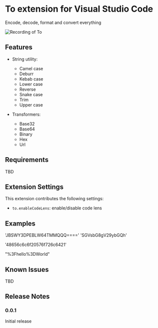 # To extension for Visual Studio Code

Encode, decode, format and convert everything

![Recording of To](https://github.com/amih90/to/blob/master/docs/to.gif?raw=true)

## Features

* String utility:
  * Camel case
  * Deburr
  * Kebab case
  * Lower case
  * Reverse
  * Snake case
  * Trim
  * Upper case

* Transformers:
  * Base32
  * Base64
  * Binary
  * Hex
  * Url

## Requirements

TBD

## Extension Settings

This extension contributes the following settings:

* `to.enableCodeLens`: enable/disable code lens

## Examples

'JBSWY3DPEBLW64TMMQQQ====' 'SGVsbG8gV29ybGQh'

'48656c6c6f20576f726c6421'

"%3Fhello%3DWorld"

## Known Issues

TBD

## Release Notes

### 0.0.1

Initial release

